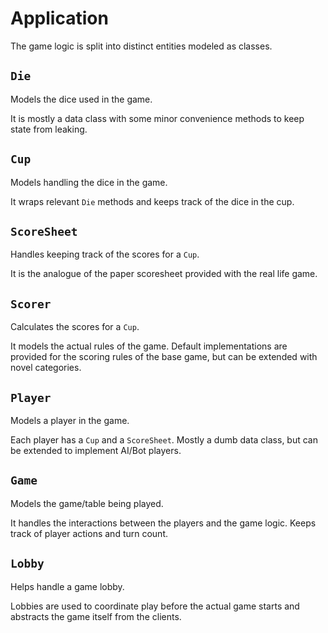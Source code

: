 # Application

The game logic is split into distinct entities modeled as classes.

## `Die`

Models the dice used in the game.

It is mostly a data class with some minor convenience methods to keep state from leaking.

## `Cup`

Models handling the dice in the game.

It wraps relevant `Die` methods and keeps track of the dice in the cup.

## `ScoreSheet`

Handles keeping track of the scores for a `Cup`.

It is the analogue of the paper scoresheet provided with the real life game.

## `Scorer`

Calculates the scores for a `Cup`.

It models the actual rules of the game. Default implementations are provided for the scoring rules of the base game,
but can be extended with novel categories.

## `Player`

Models a player in the game.

Each player has a `Cup` and a `ScoreSheet`. Mostly a dumb data class, but can be extended to implement AI/Bot players.

## `Game`

Models the game/table being played.

It handles the interactions between the players and the game logic. Keeps track of player actions and turn count.

## `Lobby`

Helps handle a game lobby.

Lobbies are used to coordinate play before the actual game starts and abstracts the game itself from the clients.
